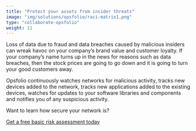 ```yaml
---
title: "Protect your assets from insider threats"
image: "img/solutions/opsfolio/raci-matrix1.png"
type: "collaborate-opsfolio"
weight: 11
---
```


Loss of data due to fraud and data breaches caused by malicious insiders can wreak havoc on your company’s brand value and customer loyalty. If your company’s name turns up in the news for reasons such as data breaches, then the stock prices are going to go down and it is going to turn your good customers away.

Opsfolio continuously watches networks for malicious activity, tracks new devices added to the network, tracks new applications added to the existing devices, watches for updates to your software libraries and components and notifies you of any suspicious activity.

Want to learn how secure your network is?

[Get a free basic risk assessment today](/solutions/opsfolio/register/?q=4)